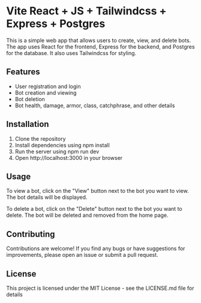 # Vite React + JS + Tailwindcss + Express + Postgres

This is a simple web app that allows users to create, view, and delete bots. The app uses React for the frontend, Express for the backend, and Postgres for the database. It also uses Tailwindcss for styling.

## Features

- User registration and login
- Bot creation and viewing
- Bot deletion
- Bot health, damage, armor, class, catchphrase, and other details

## Installation

1. Clone the repository
2. Install dependencies using npm install
3. Run the server using npm run dev
4. Open http://localhost:3000 in your browser

## Usage

To view a bot, click on the "View" button next to the bot you want to view. The bot details will be displayed.

To delete a bot, click on the "Delete" button next to the bot you want to delete. The bot will be deleted and removed from the home page.

## Contributing

Contributions are welcome! If you find any bugs or have suggestions for improvements, please open an issue or submit a pull request.

## License

This project is licensed under the MIT License - see the LICENSE.md file for details

